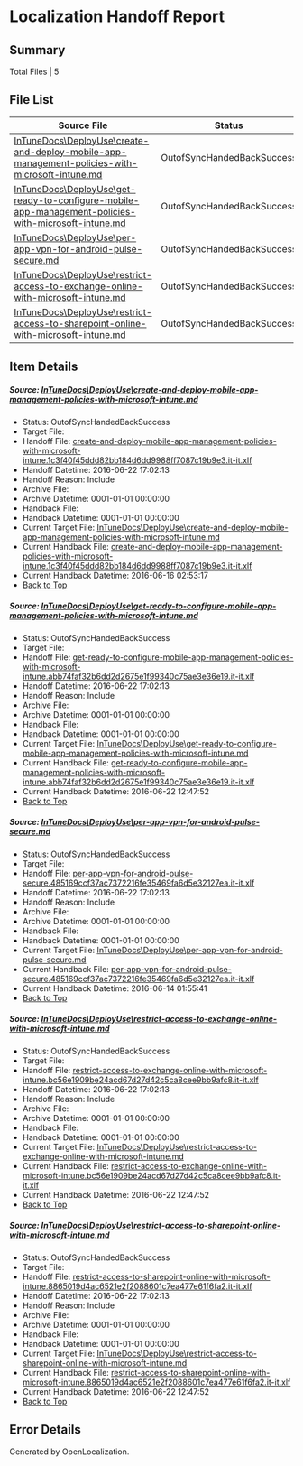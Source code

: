 # <a name='report-top'></a> Localization Handoff Report

## Summary
 Total Files | 5

## File List
 Source File | Status | Details 
 ----------- | ------ | ------- 
 [InTuneDocs\DeployUse\create-and-deploy-mobile-app-management-policies-with-microsoft-intune.md](https://github.com/Microsoft/IntuneDocs-pr/blob/6a989482e9c3c35c1f377e0b32bf04beb89e60a3/InTuneDocs/DeployUse/create-and-deploy-mobile-app-management-policies-with-microsoft-intune.md) | OutofSyncHandedBackSuccess | [Details](#7d276638c236e1f7b9d634d4842f785fbff4f2bc29)
 [InTuneDocs\DeployUse\get-ready-to-configure-mobile-app-management-policies-with-microsoft-intune.md](https://github.com/Microsoft/IntuneDocs-pr/blob/6a989482e9c3c35c1f377e0b32bf04beb89e60a3/InTuneDocs/DeployUse/get-ready-to-configure-mobile-app-management-policies-with-microsoft-intune.md) | OutofSyncHandedBackSuccess | [Details](#da4020eb71432f9bccb52909272d027da64ee47c46)
 [InTuneDocs\DeployUse\per-app-vpn-for-android-pulse-secure.md](https://github.com/Microsoft/IntuneDocs-pr/blob/40e5602a4675bd92a85001827fb43426c41ed1e3/InTuneDocs/DeployUse/per-app-vpn-for-android-pulse-secure.md) | OutofSyncHandedBackSuccess | [Details](#fc58e71a9b2279200dee2630aab7dbab727ea128211)
 [InTuneDocs\DeployUse\restrict-access-to-exchange-online-with-microsoft-intune.md](https://github.com/Microsoft/IntuneDocs-pr/blob/2836c20f773f8478aef7a1d7a19750c8d87c25a0/InTuneDocs/DeployUse/restrict-access-to-exchange-online-with-microsoft-intune.md) | OutofSyncHandedBackSuccess | [Details](#02def5a8d03e4c0b129881f37c37584f2af8eddc230)
 [InTuneDocs\DeployUse\restrict-access-to-sharepoint-online-with-microsoft-intune.md](https://github.com/Microsoft/IntuneDocs-pr/blob/9924203b940a0d2212e845256d8b0c0638b436f9/InTuneDocs/DeployUse/restrict-access-to-sharepoint-online-with-microsoft-intune.md) | OutofSyncHandedBackSuccess | [Details](#0be4724cbcd80cce83e8efdcce9cb5289d6f5082232)

## Item Details
##### <a name='7d276638c236e1f7b9d634d4842f785fbff4f2bc29'></a> Source: [InTuneDocs\DeployUse\create-and-deploy-mobile-app-management-policies-with-microsoft-intune.md](https://github.com/Microsoft/IntuneDocs-pr/blob/6a989482e9c3c35c1f377e0b32bf04beb89e60a3/InTuneDocs/DeployUse/create-and-deploy-mobile-app-management-policies-with-microsoft-intune.md)
* Status: OutofSyncHandedBackSuccess
* Target File: 
* Handoff File: [create-and-deploy-mobile-app-management-policies-with-microsoft-intune.1c3f40f45ddd82bb184d6dd9988ff7087c19b9e3.it-it.xlf](https://github.com/Microsoft/EM.handoff/blob/1a79ec88f9a48a8f36f05918c5981fd729ff0c0d/ol-handoff/Microsoft/IntuneDocs-pr.it-it/master/create-and-deploy-mobile-app-management-policies-with-microsoft-intune.1c3f40f45ddd82bb184d6dd9988ff7087c19b9e3.it-it.xlf)
* Handoff Datetime: 2016-06-22 17:02:13
* Handoff Reason: Include
* Archive File: 
* Archive Datetime: 0001-01-01 00:00:00
* Handback File: 
* Handback Datetime: 0001-01-01 00:00:00
* Current Target File: [InTuneDocs\DeployUse\create-and-deploy-mobile-app-management-policies-with-microsoft-intune.md](https://github.com/Microsoft/IntuneDocs-pr.it-it/blob/b43c33c81e1b1926dbd9ff589d9c7797ea29bd37/InTuneDocs/DeployUse/create-and-deploy-mobile-app-management-policies-with-microsoft-intune.md)
* Current Handback File: [create-and-deploy-mobile-app-management-policies-with-microsoft-intune.1c3f40f45ddd82bb184d6dd9988ff7087c19b9e3.it-it.xlf](https://github.com/Microsoft/EM.handback/blob/fb3c4d1c32b0855db2e15619da9d561ad0c212e9/ol-handback/Microsoft/IntuneDocs-pr.it-it/master/create-and-deploy-mobile-app-management-policies-with-microsoft-intune.1c3f40f45ddd82bb184d6dd9988ff7087c19b9e3.it-it.xlf)
* Current Handback Datetime: 2016-06-16 02:53:17
* [Back to Top](#report-top)

##### <a name='da4020eb71432f9bccb52909272d027da64ee47c46'></a> Source: [InTuneDocs\DeployUse\get-ready-to-configure-mobile-app-management-policies-with-microsoft-intune.md](https://github.com/Microsoft/IntuneDocs-pr/blob/6a989482e9c3c35c1f377e0b32bf04beb89e60a3/InTuneDocs/DeployUse/get-ready-to-configure-mobile-app-management-policies-with-microsoft-intune.md)
* Status: OutofSyncHandedBackSuccess
* Target File: 
* Handoff File: [get-ready-to-configure-mobile-app-management-policies-with-microsoft-intune.abb74faf32b6dd2d2675e1f99340c75ae3e36e19.it-it.xlf](https://github.com/Microsoft/EM.handoff/blob/1a79ec88f9a48a8f36f05918c5981fd729ff0c0d/ol-handoff/Microsoft/IntuneDocs-pr.it-it/master/get-ready-to-configure-mobile-app-management-policies-with-microsoft-intune.abb74faf32b6dd2d2675e1f99340c75ae3e36e19.it-it.xlf)
* Handoff Datetime: 2016-06-22 17:02:13
* Handoff Reason: Include
* Archive File: 
* Archive Datetime: 0001-01-01 00:00:00
* Handback File: 
* Handback Datetime: 0001-01-01 00:00:00
* Current Target File: [InTuneDocs\DeployUse\get-ready-to-configure-mobile-app-management-policies-with-microsoft-intune.md](https://github.com/Microsoft/IntuneDocs-pr.it-it/blob/002c98954c62e3b345949521e3f9d7cfc7bab957/InTuneDocs/DeployUse/get-ready-to-configure-mobile-app-management-policies-with-microsoft-intune.md)
* Current Handback File: [get-ready-to-configure-mobile-app-management-policies-with-microsoft-intune.abb74faf32b6dd2d2675e1f99340c75ae3e36e19.it-it.xlf](https://github.com/Microsoft/EM.handback/blob/a69d0f7125f7d5bcc37ec0c81cd95ded965f40f3/ol-handback/Microsoft/IntuneDocs-pr.it-it/master/get-ready-to-configure-mobile-app-management-policies-with-microsoft-intune.abb74faf32b6dd2d2675e1f99340c75ae3e36e19.it-it.xlf)
* Current Handback Datetime: 2016-06-22 12:47:52
* [Back to Top](#report-top)

##### <a name='fc58e71a9b2279200dee2630aab7dbab727ea128211'></a> Source: [InTuneDocs\DeployUse\per-app-vpn-for-android-pulse-secure.md](https://github.com/Microsoft/IntuneDocs-pr/blob/40e5602a4675bd92a85001827fb43426c41ed1e3/InTuneDocs/DeployUse/per-app-vpn-for-android-pulse-secure.md)
* Status: OutofSyncHandedBackSuccess
* Target File: 
* Handoff File: [per-app-vpn-for-android-pulse-secure.485169ccf37ac7372216fe35469fa6d5e32127ea.it-it.xlf](https://github.com/Microsoft/EM.handoff/blob/1a79ec88f9a48a8f36f05918c5981fd729ff0c0d/ol-handoff/Microsoft/IntuneDocs-pr.it-it/master/per-app-vpn-for-android-pulse-secure.485169ccf37ac7372216fe35469fa6d5e32127ea.it-it.xlf)
* Handoff Datetime: 2016-06-22 17:02:13
* Handoff Reason: Include
* Archive File: 
* Archive Datetime: 0001-01-01 00:00:00
* Handback File: 
* Handback Datetime: 0001-01-01 00:00:00
* Current Target File: [InTuneDocs\DeployUse\per-app-vpn-for-android-pulse-secure.md](https://github.com/Microsoft/IntuneDocs-pr.it-it/blob/c1eab315e043107ab5acf84c3f6a550631da0f11/InTuneDocs/DeployUse/per-app-vpn-for-android-pulse-secure.md)
* Current Handback File: [per-app-vpn-for-android-pulse-secure.485169ccf37ac7372216fe35469fa6d5e32127ea.it-it.xlf](https://github.com/Microsoft/EM.handback/blob/3c81257654bde3a37087cf4c4cb5cc4f9146754e/ol-handback/Microsoft/IntuneDocs-pr.it-it/master/per-app-vpn-for-android-pulse-secure.485169ccf37ac7372216fe35469fa6d5e32127ea.it-it.xlf)
* Current Handback Datetime: 2016-06-14 01:55:41
* [Back to Top](#report-top)

##### <a name='02def5a8d03e4c0b129881f37c37584f2af8eddc230'></a> Source: [InTuneDocs\DeployUse\restrict-access-to-exchange-online-with-microsoft-intune.md](https://github.com/Microsoft/IntuneDocs-pr/blob/2836c20f773f8478aef7a1d7a19750c8d87c25a0/InTuneDocs/DeployUse/restrict-access-to-exchange-online-with-microsoft-intune.md)
* Status: OutofSyncHandedBackSuccess
* Target File: 
* Handoff File: [restrict-access-to-exchange-online-with-microsoft-intune.bc56e1909be24acd67d27d42c5ca8cee9bb9afc8.it-it.xlf](https://github.com/Microsoft/EM.handoff/blob/1a79ec88f9a48a8f36f05918c5981fd729ff0c0d/ol-handoff/Microsoft/IntuneDocs-pr.it-it/master/restrict-access-to-exchange-online-with-microsoft-intune.bc56e1909be24acd67d27d42c5ca8cee9bb9afc8.it-it.xlf)
* Handoff Datetime: 2016-06-22 17:02:13
* Handoff Reason: Include
* Archive File: 
* Archive Datetime: 0001-01-01 00:00:00
* Handback File: 
* Handback Datetime: 0001-01-01 00:00:00
* Current Target File: [InTuneDocs\DeployUse\restrict-access-to-exchange-online-with-microsoft-intune.md](https://github.com/Microsoft/IntuneDocs-pr.it-it/blob/002c98954c62e3b345949521e3f9d7cfc7bab957/InTuneDocs/DeployUse/restrict-access-to-exchange-online-with-microsoft-intune.md)
* Current Handback File: [restrict-access-to-exchange-online-with-microsoft-intune.bc56e1909be24acd67d27d42c5ca8cee9bb9afc8.it-it.xlf](https://github.com/Microsoft/EM.handback/blob/a69d0f7125f7d5bcc37ec0c81cd95ded965f40f3/ol-handback/Microsoft/IntuneDocs-pr.it-it/master/restrict-access-to-exchange-online-with-microsoft-intune.bc56e1909be24acd67d27d42c5ca8cee9bb9afc8.it-it.xlf)
* Current Handback Datetime: 2016-06-22 12:47:52
* [Back to Top](#report-top)

##### <a name='0be4724cbcd80cce83e8efdcce9cb5289d6f5082232'></a> Source: [InTuneDocs\DeployUse\restrict-access-to-sharepoint-online-with-microsoft-intune.md](https://github.com/Microsoft/IntuneDocs-pr/blob/9924203b940a0d2212e845256d8b0c0638b436f9/InTuneDocs/DeployUse/restrict-access-to-sharepoint-online-with-microsoft-intune.md)
* Status: OutofSyncHandedBackSuccess
* Target File: 
* Handoff File: [restrict-access-to-sharepoint-online-with-microsoft-intune.8865019d4ac6521e2f2088601c7ea477e61f6fa2.it-it.xlf](https://github.com/Microsoft/EM.handoff/blob/1a79ec88f9a48a8f36f05918c5981fd729ff0c0d/ol-handoff/Microsoft/IntuneDocs-pr.it-it/master/restrict-access-to-sharepoint-online-with-microsoft-intune.8865019d4ac6521e2f2088601c7ea477e61f6fa2.it-it.xlf)
* Handoff Datetime: 2016-06-22 17:02:13
* Handoff Reason: Include
* Archive File: 
* Archive Datetime: 0001-01-01 00:00:00
* Handback File: 
* Handback Datetime: 0001-01-01 00:00:00
* Current Target File: [InTuneDocs\DeployUse\restrict-access-to-sharepoint-online-with-microsoft-intune.md](https://github.com/Microsoft/IntuneDocs-pr.it-it/blob/002c98954c62e3b345949521e3f9d7cfc7bab957/InTuneDocs/DeployUse/restrict-access-to-sharepoint-online-with-microsoft-intune.md)
* Current Handback File: [restrict-access-to-sharepoint-online-with-microsoft-intune.8865019d4ac6521e2f2088601c7ea477e61f6fa2.it-it.xlf](https://github.com/Microsoft/EM.handback/blob/a69d0f7125f7d5bcc37ec0c81cd95ded965f40f3/ol-handback/Microsoft/IntuneDocs-pr.it-it/master/restrict-access-to-sharepoint-online-with-microsoft-intune.8865019d4ac6521e2f2088601c7ea477e61f6fa2.it-it.xlf)
* Current Handback Datetime: 2016-06-22 12:47:52
* [Back to Top](#report-top)


## Error Details

Generated by OpenLocalization.
